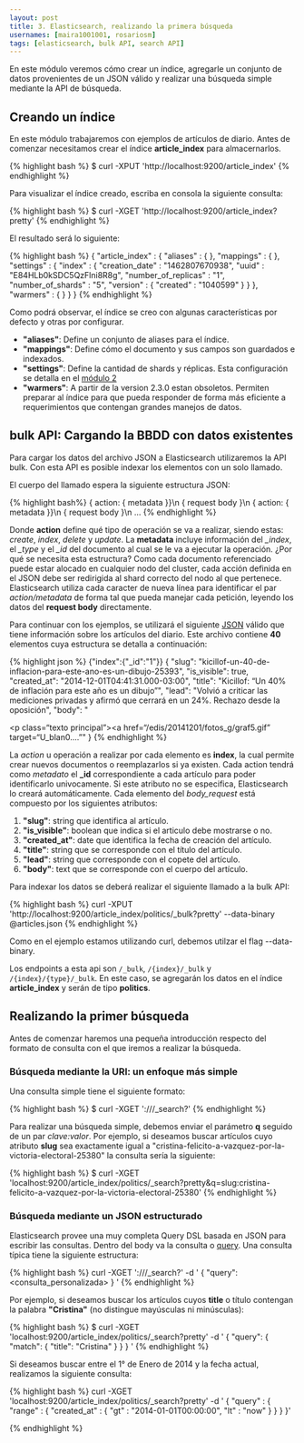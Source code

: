 ```yaml
---
layout: post
title: 3. Elasticsearch, realizando la primera búsqueda
usernames: [maira1001001, rosariosm]
tags: [elasticsearch, bulk API, search API]
---
```


En este módulo veremos cómo crear un índice, agregarle un conjunto de datos provenientes de un JSON válido  <!-- more --> y realizar una búsqueda simple mediante la API de búsqueda.


## Creando un índice

En este módulo trabajaremos con ejemplos de artículos de diario. Antes de comenzar necesitamos crear el índice **article_index** para almacernarlos. 

{% highlight bash %}
$ curl -XPUT 'http://localhost:9200/article_index'
{% endhighlight %}

Para visualizar el índice creado, escriba en consola la siguiente consulta:

{% highlight bash %}
$ curl -XGET 'http://localhost:9200/article_index?pretty'
{% endhighlight %}

El resultado será lo siguiente:

{% highlight bash %}
{
  "article_index" : {
    "aliases" : { },
    "mappings" : { },
    "settings" : {
      "index" : {
        "creation_date" : "1462807670938",
        "uuid" : "E84HLb0kSDC5QzFlni8R8g",
        "number_of_replicas" : "1",
        "number_of_shards" : "5",
        "version" : {
          "created" : "1040599"
        }
      }
    },
    "warmers" : { }
  }
}
{% endhighlight %}

Como podrá observar, el índice se creo con algunas características por defecto y otras por configurar.

* **"aliases"**: Define un conjunto de aliases para el índice.
* **"mappings"**: Define cómo el documento y sus campos son guardados e indexados.  
* **"settings"**: Define la cantidad de shards y réplicas. Esta configuración se detalla en el [módulo 2](http://www.desarrollo.unlp.edu.ar/elasticsearch/ddbms/2016/04/22/elasticsearch-module_2.html)
* **"warmers"**: A partir de la version 2.3.0 estan obsoletos. Permiten preparar al índice para que pueda responder de forma más eficiente a requerimientos que contengan grandes manejos de datos.  

## bulk API: Cargando la BBDD con datos existentes

Para cargar los datos del archivo JSON a Elasticsearch utilizaremos la API bulk. Con esta API es posible indexar los elementos con un solo llamado. 

El cuerpo del llamado espera la siguiente estructura JSON:

{% highlight bash%}
{ action: { metadata }}\n
{ request body        }\n
{ action: { metadata }}\n
{ request body        }\n
...
{% endhighlight %}


Donde **action** define qué tipo de operación se va a realizar, siendo estas: *create*, *index*, *delete* y *update*.
La **metadata** incluye información del *_index*, el *_type* y el *_id* del documento al cual se le va a ejecutar la operación.
¿Por qué se necesita esta estructura? Como cada documento referenciado puede estar alocado en cualquier nodo del cluster, cada acción definida en el JSON debe ser redirigida al shard correcto del nodo al que pertenece. Elasticsearch utiliza cada caracter de nueva línea para identificar el par *action/metadata* de forma tal que pueda manejar cada petición, leyendo los datos del **request body** directamente. 



Para continuar con los ejemplos, se utilizará el siguiente [JSON](/assets/data/articles.json) válido que tiene información sobre los artículos del diario. Este archivo  contiene **40** elementos cuya estructura se detalla a continuación:


{% highlight json  %}
{"index":{"_id":"1"}}
{
  "slug":  "kicillof-un-40-de-inflacion-para-este-ano-es-un-dibujo-25393",
  "is_visible": true,
  "created_at": "2014-12-01T04:41:31.000-03:00",
  "title": "Kicillof: “Un 40% de inflación para este año es un dibujo”",
  "lead": "Volvió a criticar las mediciones privadas y afirmó que cerrará en un 24%. Rechazo desde la oposición",
  "body": "<div><p class=“texto principal”><a href=“/edis/20141201/fotos_g/graf5.gif” target=“U_blan0....”"
}
{% endhighlight %}

La *action* u operación a realizar por cada elemento es **index**, la cual permite crear nuevos documentos o reemplazarlos si ya existen. Cada action tendrá como *metadato* el **_id** correspondiente a cada artículo para poder identificarlo univocamente. Si este atributo no se especifica, Elasticsearch lo creará automáticamente. 
Cada elemento del *body_request* está compuesto por los siguientes atributos:

1. **"slug"**:  string que identifica al artículo.
2. **"is_visible"**: boolean que indica si el articulo debe mostrarse o no.
3. **"created_at"**: date que identifica la fecha de creación del artículo.
3. **"title"**: string que se corresponde con el título del artículo.
4. **"lead"**: string que corresponde con el copete del artículo.
5. **"body"**: text que se corresponde con el cuerpo del artículo.

Para indexar los datos se deberá realizar el siguiente llamado a la bulk API:

{% highlight bash %}
curl -XPUT 'http://localhost:9200/article_index/politics/_bulk?pretty' --data-binary @articles.json
{% endhighlight %}

Como en el ejemplo estamos utilizando curl, debemos utilzar el flag --data-binary. 


Los endpoints a esta api son `/_bulk`, `/{index}/_bulk` y `/{index}/{type}/_bulk`. En este caso, se agregarán los datos en el índice **article_index** y serán de tipo **politics**.

## Realizando la primer búsqueda

Antes de comenzar haremos una pequeña introducción respecto del formato de consulta con el que iremos a realizar la búsqueda.

### Búsqueda mediante la URI: un enfoque más simple 

Una consulta simple tiene el siguiente formato:


{% highlight bash %}
$ curl -XGET '<host>:<port>/<index>/<type>/_search?<parameters>'
{% endhighlight %}


Para realizar una búsqueda simple, debemos enviar el parámetro **q** seguido de un par *clave:valor*. Por ejemplo, si deseamos buscar artículos cuyo atributo **slug** sea  exactamente igual a "cristina-felicito-a-vazquez-por-la-victoria-electoral-25380" la consulta sería la siguiente:

{% highlight bash %}
$ curl -XGET 'localhost:9200/article_index/politics/_search?pretty&q=slug:cristina-felicito-a-vazquez-por-la-victoria-electoral-25380'
{% endhighlight %}


### Búsqueda mediante un JSON estructurado

Elasticsearch provee una muy completa Query DSL basada en JSON para escribir las consultas.
Dentro del body va la consulta o [query](https://www.elastic.co/guide/en/elasticsearch/guide/current/query-dsl-intro.html). Una consulta típica tiene la siguiente estructura: 


{% highlight bash %}
curl -XGET '<host>:<port>/<index>/<type>/_search?' -d '
{
  "query": <consulta_personalizada>
}
'
{% endhighlight %}


Por ejemplo, si deseamos buscar los artículos cuyos **title** o título contengan la palabra **"Cristina"** (no distingue mayúsculas ni minúsculas):

{% highlight bash %}
$ curl -XGET 'localhost:9200/article_index/politics/_search?pretty' -d '
{
  "query": {
    "match": {
      "title": "Cristina"
    }
  }
}
'
{% endhighlight %}

Si deseamos buscar entre el 1° de Enero de 2014 y la fecha actual, realizamos la siguiente consulta:

{% highlight bash %}
curl -XGET 'localhost:9200/article_index/politics/_search?pretty' -d '
{
  "query" : {
    "range" : {
      "created_at" : {
        "gt" : "2014-01-01T00:00:00",
        "lt" : "now"
      }
    }
  }
}'

{% endhighlight %}

